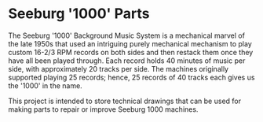 # Seeburg '1000' Parts

The Seeburg '1000' Background Music System is a mechanical marvel of the late 1950s that used an intriguing purely mechanical mechanism to play custom 16-2/3 RPM records on both sides and then restack them once they have all been played through.
Each record holds 40 minutes of music per side, with approximately 20 tracks per side. The machines originally supported playing 25 records; hence, 25 records of 40 tracks each gives us the '1000' in the name.

This project is intended to store technical drawings that can be used for making parts to repair or improve Seeburg 1000 machines.
